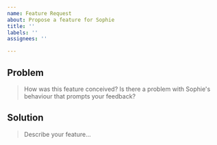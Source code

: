 ```yaml
---
name: Feature Request
about: Propose a feature for Sophie
title: ''
labels: ''
assignees: ''

---
```


## Problem
>How was this feature conceived? Is there a problem with Sophie's behaviour that prompts your feedback?

## Solution
>Describe your feature...

